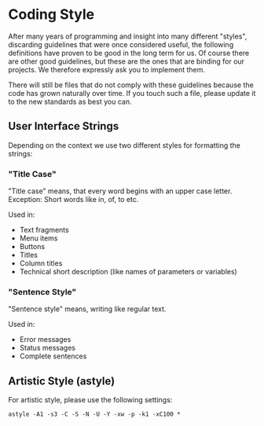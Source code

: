Coding Style
============

After many years of programming and insight into many different "styles", discarding guidelines 
that were once considered useful, the following definitions have proven to be good in the long 
term for us. Of course there are other good guidelines, but these are the ones that are binding
for our projects. We therefore expressly ask you to implement them.

There will still be files that do not comply with these guidelines because the code has grown 
naturally over time. If you touch such a file, please update it to the new standards as best you
can.

## User Interface Strings

Depending on the context we use two different styles for formatting the strings:

### "Title Case"

"Title case" means, that every word begins with an upper case letter. Exception: Short words like in, of, to etc.

Used in:
- Text fragments
- Menu items
- Buttons
- Titles
- Column titles
- Technical short description (like names of parameters or variables)

### "Sentence Style"

"Sentence style" means, writing like regular text.

Used in:
- Error messages
- Status messages
- Complete sentences


## Artistic Style (astyle)

For artistic style, please use the following settings:

~~~
astyle -A1 -s3 -C -S -N -U -Y -xw -p -k1 -xC100 *
~~~

